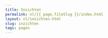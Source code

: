 ```yaml
---
title: Inzichten
permalink: nl/{{ page.fileSlug }}/index.html
layout: nl/inzichten.html
slug: inzichten
tags: pages
---
```



